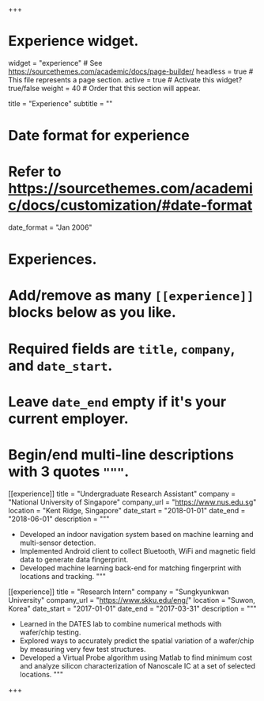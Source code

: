 +++
# Experience widget.
widget = "experience"  # See https://sourcethemes.com/academic/docs/page-builder/
headless = true  # This file represents a page section.
active = true  # Activate this widget? true/false
weight = 40  # Order that this section will appear.

title = "Experience"
subtitle = ""

# Date format for experience
#   Refer to https://sourcethemes.com/academic/docs/customization/#date-format
date_format = "Jan 2006"

# Experiences.
#   Add/remove as many `[[experience]]` blocks below as you like.
#   Required fields are `title`, `company`, and `date_start`.
#   Leave `date_end` empty if it's your current employer.
#   Begin/end multi-line descriptions with 3 quotes `"""`.
[[experience]]
  title = "Undergraduate Research Assistant"
  company = "National University of Singapore"
  company_url = "https://www.nus.edu.sg"
  location = "Kent Ridge, Singapore"
  date_start = "2018-01-01"
  date_end = "2018-06-01"
  description = """
  * Developed an indoor navigation system based on machine learning and multi-sensor detection.
  * Implemented Android client to collect Bluetooth, WiFi and magnetic field data to generate data fingerprint.
  * Developed machine learning back-end for matching fingerprint with locations and tracking.
  """

[[experience]]
  title = "Research Intern"
  company = "Sungkyunkwan University"
  company_url = "https://www.skku.edu/eng/"
  location = "Suwon, Korea"
  date_start = "2017-01-01"
  date_end = "2017-03-31"
  description = """
  * Learned in the DATES lab to combine numerical methods with wafer/chip testing.
  * Explored ways to accurately predict the spatial variation of a wafer/chip by measuring very few test structures.
  * Developed a Virtual Probe algorithm using Matlab to find minimum cost and analyze silicon characterization of Nanoscale IC at a set of selected locations.
  """

+++
